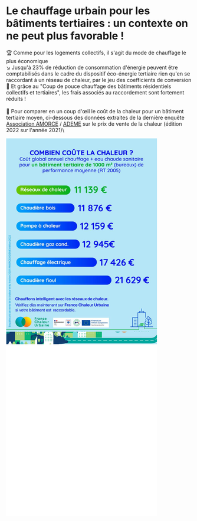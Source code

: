 # Le chauffage urbain pour les bâtiments tertiaires : un contexte on ne peut plus favorable !

🏆 Comme pour les logements collectifs, il s'agit du mode de chauffage le plus économique\
↘ Jusqu'à 23% de réduction de consommation d'énergie peuvent être comptabilisés dans le cadre du dispositif éco-énergie tertiaire rien qu'en se raccordant à un réseau de chaleur, par le jeu des coefficients de conversion\
💸 Et grâce au "Coup de pouce chauffage des bâtiments résidentiels collectifs et tertiaires", les frais associés au raccordement sont fortement réduits !\
\
🔎 Pour comparer en un coup d'œil le coût de la chaleur pour un bâtiment tertiaire moyen, ci-dessous des données extraites de la dernière enquête [Association AMORCE](https://www.linkedin.com/company/association-amorce/) / [ADEME](https://www.linkedin.com/company/ademe/) sur le prix de vente de la chaleur (édition 2022 sur l'année 2021)\


![](.gitbook/assets/prix2.jpg)
